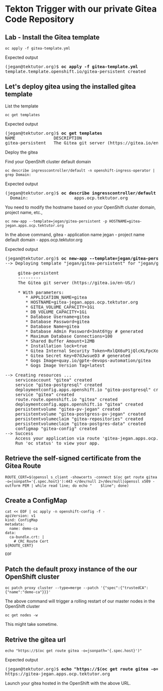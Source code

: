 # Tekton Trigger with our private Gitea Code Repository

## Lab - Install the Gitea template
```
oc apply -f gitea-template.yml
```

Expected output
<pre>
(jegan@tektutor.org)$ <b>oc apply -f gitea-template.yml</b>
template.template.openshift.io/gitea-persistent created
</pre>

## Let's deploy gitea using the installed gitea template

List the template
```
oc get templates
```

Expected output
<pre>
(jegan@tektutor.org)$ <b>oc get templates</b>
NAME               DESCRIPTION                                      PARAMETERS     OBJECTS
gitea-persistent   The Gitea git server (https://gitea.io/en-US/)   15 (1 blank)   11
</pre>

Deploy the gitea

Find your OpenShift cluster default domain
```
oc describe ingresscontroller/default -n openshift-ingress-operator | grep Domain:
```
Expected output
<pre>
(jegan@tektutor.org)$ <b>oc describe ingresscontroller/default -n openshift-ingress-operator | grep Domain:</b>
  Domain:                  apps.ocp.tektutor.org
</pre>

You need to modify the hostname based on your OpenShift cluster domain, project name, etc.,
```
oc new-app --template=jegan/gitea-persistent -p HOSTNAME=gitea-jegan.apps.ocp.tektutor.org
```

In the above command, 
    gitea - application name
    jegan - project name
    default domain - apps.ocp.tektutor.org

Expected output
<pre>
(jegan@tektutor.org)$ <b>oc new-app --template=jegan/gitea-persistent -p HOSTNAME=gitea-jegan.apps.ocp.tektutor.org</b>
--> Deploying template "jegan/gitea-persistent" for "jegan/gitea-persistent" to project jegan

     gitea-persistent
     ---------
     The Gitea git server (https://gitea.io/en-US/)

     * With parameters:
        * APPLICATION_NAME=gitea
        * HOSTNAME=gitea-jegan.apps.ocp.tektutor.org
        * GITEA_VOLUME_CAPACITY=1Gi
        * DB_VOLUME_CAPACITY=1Gi
        * Database Username=gitea
        * Database Password=gitea
        * Database Name=gitea
        * Database Admin Password=3nAt6Ygy # generated
        * Maximum Database Connections=100
        * Shared Buffer Amount=12MB
        * Installation lock=true
        * Gitea Internal Security Token=RxlQX6uP1jQlcKLFpcXouJaotoeMdeC4fLuBYV4LXT2OEdbXWMfrFJJe6kGNo7HcLWUEEklaJsmCa4t6poOAL18kquTTtRWOSxMFj8x8P # generated
        * Gitea Secret Key=07dJwsueD3 # generated
        * Gogs Image=quay.io/gpte-devops-automation/gitea
        * Gogs Image Version Tag=latest

--> Creating resources ...
    serviceaccount "gitea" created
    service "gitea-postgresql" created
    deploymentconfig.apps.openshift.io "gitea-postgresql" created
    service "gitea" created
    route.route.openshift.io "gitea" created
    deploymentconfig.apps.openshift.io "gitea" created
    persistentvolume "gitea-pv-jegan" created
    persistentvolume "gitea-postgress-pv-jegan" created
    persistentvolumeclaim "gitea-repositories" created
    persistentvolumeclaim "gitea-postgres-data" created
    configmap "gitea-config" created
--> Success
    Access your application via route 'gitea-jegan.apps.ocp.tektutor.org' 
    Run 'oc status' to view your app.
</pre>

## Retrieve the self-signed certificate from the Gitea Route
```
ROUTE_CERT=$(openssl s_client -showcerts -connect $(oc get route gitea -o=jsonpath='{.spec.host}'):443 </dev/null 2>/dev/null|openssl x509 -outform PEM | while read line; do echo "    $line"; done)
```

## Create a ConfigMap
```
cat << EOF | oc apply -n openshift-config -f -
apiVersion: v1
kind: ConfigMap
metadata:
  name: demo-ca
data:
  ca-bundle.crt: |
    # CRC Route Cert
${ROUTE_CERT}

EOF
```

## Patch the default proxy instance of the our OpenShift cluster
```
oc patch proxy cluster --type=merge --patch '{"spec":{"trustedCA":{"name":"demo-ca"}}}'
```

The above command will trigger a rolling restart of our master nodes in the OpenShift cluster
```
oc get nodes -w
```
This might take sometime.

## Retrive the gitea url
```
echo "https://$(oc get route gitea -o=jsonpath='{.spec.host}')"
```

Expected output
<pre>
(jegan@tektutor.org)$ <b>echo "https://$(oc get route gitea -o=jsonpath='{.spec.host}')"</b>
https://gitea-jegan.apps.ocp.tektutor.org
</pre>

Launch your gitea hosted in the OpenShift with the above URL.

